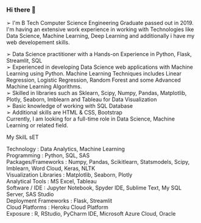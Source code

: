 ### Hi there 👋

<!--
**DheerajKumar97/DheerajKumar97** is a ✨ _special_ ✨ repository because its `README.md` (this file) appears on your GitHub profile.

Here are some ideas to get you started:

- 🔭 I’m currently working on ...
- 🌱 I’m currently learning ...
- 👯 I’m looking to collaborate on ...
- 🤔 I’m looking for help with ...
- 💬 Ask me about ...
- 📫 How to reach me: ...
- 😄 Pronouns: ...
- ⚡ Fun fact: ...
-->

➢ I'm B Tech Computer Science Engineering Graduate passed out in 2019. I'm having an extensive work experience in working with Technologies like Data Science, Machine Learning, Deep Learning and additionally i have my web developement skills.

➢ Data Science practitioner with a Hands-on Experience in Python, Flask, Streamlit, SQL
<br>
➢ Experienced in developing Data Science web applications with Machine Learning using Python. Machine Learning Techniques includes Linear Regression, Logistic Regression, Random Forest and some Advanced Machine Learning Algorithms.
<br>
➢ Skilled in libraries such as Sklearn, Scipy, Numpy, Pandas, Matplotlib, Plotly, Seaborn, Imblearn and Tableau for Data Visualization
<br>
➢ Basic knowledge of working with SQL Database
<br>
➢ Additional skills are HTML & CSS, Bootstrap 
<br>
Currently, I am looking for a full-time role in Data Science, Machine Learning or related field.

My SkilL sET


Technology                : Data Analytics, Machine Learning
<br>
Programming               : Python, SQL, SAS 
<br>
Packages/Frameworks       : Numpy, Pandas, Scikitlearn, Statsmodels, Scipy, Imblearn, Word Cloud, Keras, NLTK
<br>
Visualization Libraries   : Matplotlib, Seaborn, Plotly 
<br>
Analytical Tools          : MS Excel, Tableau 
<br>
Software / IDE            : Jupyter Notebook, Spyder IDE, Sublime Text, My SQL Server, SAS Studio 
<br>
Deployment Frameworks     : Flask, Streamlit 
<br>
Cloud Platforms           : Heroku Cloud Platform 
<br>
Exposure                  : R, RStudio, PyCharm IDE, Microsoft Azure Cloud, Oracle 
<br>
 
 

